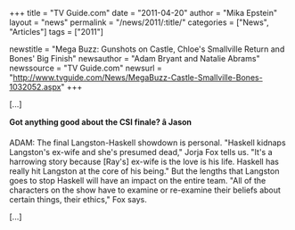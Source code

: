 +++
title = "TV Guide.com"
date = "2011-04-20"
author = "Mika Epstein"
layout = "news"
permalink = "/news/2011/:title/"
categories = ["News", "Articles"]
tags = ["2011"]

newstitle = "Mega Buzz: Gunshots on Castle, Chloe's Smallville Return and Bones' Big Finish"
newsauthor = "Adam Bryant and Natalie Abrams"
newssource = "TV Guide.com"
newsurl = "http://www.tvguide.com/News/MegaBuzz-Castle-Smallville-Bones-1032052.aspx"
+++

[...]

**Got anything good about the CSI finale? â Jason**

ADAM: The final Langston-Haskell showdown is personal. "Haskell kidnaps Langston's ex-wife and she's presumed dead," Jorja Fox tells us. "It's a harrowing story because [Ray's] ex-wife is the love is his life. Haskell has really hit Langston at the core of his being." But the lengths that Langston goes to stop Haskell will have an impact on the entire team. "All of the characters on the show have to examine or re-examine their beliefs about certain things, their ethics," Fox says. 

[...]  

